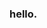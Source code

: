 ### hello.

<!--
https://docs.github.com/en/account-and-profile/setting-up-and-managing-your-github-profile/customizing-your-profile/managing-your-profile-readme
-->
